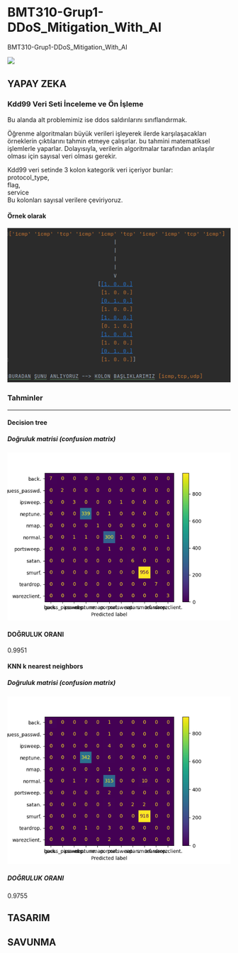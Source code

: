 # BMT310-Grup1-DDoS_Mitigation_With_AI
BMT310-Grup1-DDoS_Mitigation_With_AI

![](https://www.flowmon.com/CMSPages/GetFile.aspx?guid=4cec8e92-4689-4529-8fb7-5737d8b7340c&maxsidesize=2500)
## YAPAY ZEKA
### Kdd99 Veri Seti İnceleme ve Ön İşleme

Bu alanda alt problemimiz ise ddos saldırılarını sınıflandırmak.

Öğrenme algoritmaları büyük verileri işleyerek ilerde karşılaşacakları örneklerin çıktılarını tahmin etmeye çalışırlar.
bu tahmini matematiksel işlemlerle yaparlar. Dolayısıyla, verilerin algoritmalar tarafından anlaşılır olması 
için sayısal veri olması gerekir.
 

Kdd99 veri setinde 3 kolon kategorik veri içeriyor bunlar:<br/>
protocol_type,<br/>
flag,<br/>
service<br/>
Bu kolonları sayısal verilere çeviriyoruz.

#### Örnek olarak
![](KategorikVeriler.png)

### Tahminler

<hr/>

#### Decision tree

##### Doğruluk matrisi (confusion matrix)

![](Plotlar/DecisionTreeConfMat.png)

#### DOĞRULUK ORANI
0.9951

#### KNN k nearest neighbors

##### Doğruluk matrisi (confusion matrix)

![](Plotlar/KnnConfMat.png)

##### DOĞRULUK ORANI
0.9755

## TASARIM



## SAVUNMA